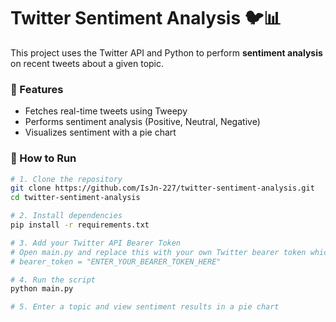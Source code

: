 
# Twitter Sentiment Analysis 🐦📊

This project uses the Twitter API and Python to perform **sentiment analysis** on recent tweets about a given topic.

### 🔧 Features

- Fetches real-time tweets using Tweepy  
- Performs sentiment analysis (Positive, Neutral, Negative)  
- Visualizes sentiment with a pie chart  

### 🚀 How to Run

```bash
# 1. Clone the repository
git clone https://github.com/IsJn-227/twitter-sentiment-analysis.git
cd twitter-sentiment-analysis

# 2. Install dependencies
pip install -r requirements.txt

# 3. Add your Twitter API Bearer Token
# Open main.py and replace this with your own Twitter bearer token which you can get from Twitter Developer Tools website:
# bearer_token = "ENTER_YOUR_BEARER_TOKEN_HERE"

# 4. Run the script
python main.py

# 5. Enter a topic and view sentiment results in a pie chart
